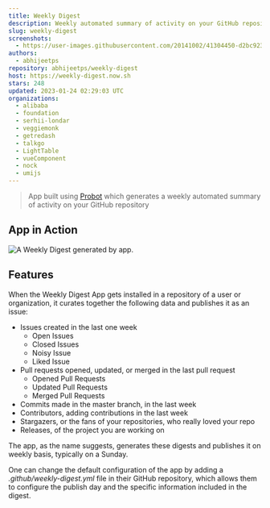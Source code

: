 ```yaml
---
title: Weekly Digest
description: Weekly automated summary of activity on your GitHub repository
slug: weekly-digest
screenshots:
  - https://user-images.githubusercontent.com/20141002/41304450-d2bc9234-6e8d-11e8-965d-649ed2d04651.gif
authors:
  - abhijeetps
repository: abhijeetps/weekly-digest
host: https://weekly-digest.now.sh
stars: 248
updated: 2023-01-24 02:29:03 UTC
organizations:
  - alibaba
  - foundation
  - serhii-londar
  - veggiemonk
  - getredash
  - talkgo
  - LightTable
  - vueComponent
  - nock
  - umijs
---
```

> App built using [Probot](https://probot.github.io/) which generates a weekly automated summary of activity on your GitHub repository
## App in Action ##
![A Weekly Digest generated by app.](https://user-images.githubusercontent.com/20141002/41304450-d2bc9234-6e8d-11e8-965d-649ed2d04651.gif)

## Features ##

When the Weekly Digest App gets installed in a repository of a user or organization, it curates together the following data and publishes it as an issue:

- Issues created in the last one week
  - Open Issues
  - Closed Issues
  - Noisy Issue
  - Liked Issue
- Pull requests opened, updated, or merged in the last pull request
  - Opened Pull Requests
  - Updated Pull Requests
  - Merged Pull Requests
- Commits made in the master branch, in the last week
- Contributors, adding contributions in the last week
- Stargazers, or the fans of your repositories, who really loved your repo
- Releases, of the project you are working on

The app, as the name suggests, generates these digests and publishes it on weekly basis, typically on a Sunday. 

One can change the default configuration of the app by adding a _.github/weekly-digest.yml_ file in their GitHub repository, which allows them to configure the publish day and the specific information included in the digest.
